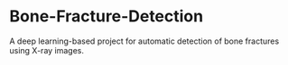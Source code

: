 # Bone-Fracture-Detection
A deep learning-based project for automatic detection of bone fractures using X-ray images.
